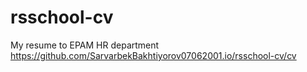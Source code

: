 # rsschool-cv
My resume to EPAM HR department
https://github.com/SarvarbekBakhtiyorov07062001.io/rsschool-cv/cv
